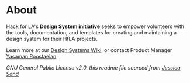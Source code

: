 # About 

Hack for LA's **Design System initiative** seeks to empower volunteers with the tools, documentation, and templates for creating and maintaining a design system for their HfLA projects.

Learn more at our [Design Systems Wiki](https://github.com/hackforla/design-systems/wiki), or contact Product Manager [Yasaman Roostaeian](https://hackforla.slack.com/archives/CH2U1CB9Q).

_GNU General Public License v2.0. this readme file sourced from [Jessica Sand](http://jessicasand.com/other-stuff/just-enough-docs/)_
